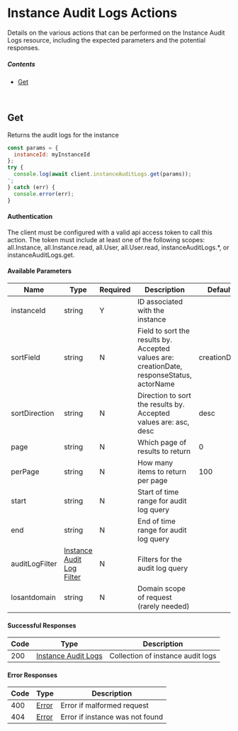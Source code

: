 # Instance Audit Logs Actions

Details on the various actions that can be performed on the
Instance Audit Logs resource, including the expected
parameters and the potential responses.

##### Contents

*   [Get](#get)

<br/>

## Get

Returns the audit logs for the instance

```javascript
const params = {
  instanceId: myInstanceId
};
try {
  console.log(await client.instanceAuditLogs.get(params));
';
} catch (err) {
  console.error(err);
}
```

#### Authentication
The client must be configured with a valid api access token to call this
action. The token must include at least one of the following scopes:
all.Instance, all.Instance.read, all.User, all.User.read, instanceAuditLogs.*, or instanceAuditLogs.get.

#### Available Parameters

| Name | Type | Required | Description | Default | Example |
| ---- | ---- | -------- | ----------- | ------- | ------- |
| instanceId | string | Y | ID associated with the instance |  | 575ec7417ae143cd83dc4a96 |
| sortField | string | N | Field to sort the results by. Accepted values are: creationDate, responseStatus, actorName | creationDate | creationDate |
| sortDirection | string | N | Direction to sort the results by. Accepted values are: asc, desc | desc | asc |
| page | string | N | Which page of results to return | 0 | 0 |
| perPage | string | N | How many items to return per page | 100 | 10 |
| start | string | N | Start of time range for audit log query |  | 1465790400000 |
| end | string | N | End of time range for audit log query |  | 1465790400000 |
| auditLogFilter | [Instance Audit Log Filter](../lib/schemas/instanceAuditLogFilter.json) | N | Filters for the audit log query |  | [Instance Audit Log Filter Example](_schemas.md#instance-audit-log-filter-example) |
| losantdomain | string | N | Domain scope of request (rarely needed) |  | example.com |

#### Successful Responses

| Code | Type | Description |
| ---- | ---- | ----------- |
| 200 | [Instance Audit Logs](../lib/schemas/instanceAuditLogs.json) | Collection of instance audit logs |

#### Error Responses

| Code | Type | Description |
| ---- | ---- | ----------- |
| 400 | [Error](../lib/schemas/error.json) | Error if malformed request |
| 404 | [Error](../lib/schemas/error.json) | Error if instance was not found |
